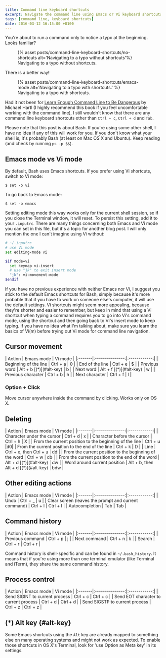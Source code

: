 ```yaml
---
title: Command line keyboard shortcuts
excerpt: Navigate the command line using Emacs or Vi keyboard shortcuts.
tags: [command line, keyboard shortcuts]
date: 2016-03-12 16:15:00 +0100
---
```

You're about to run a command only to notice a typo at the beginning. Looks familiar?

<figure>
{% asset posts/command-line-keyboard-shortcuts/no-shortcuts alt='Navigating to a typo without shortcuts'%}
<figcaption>Navigating to a typo without shortcuts.</figcaption>
</figure>

There is a better way!

<figure>
{% asset posts/command-line-keyboard-shortcuts/emacs-mode alt='Navigating to a typo with shortcuts.' %}
<figcaption>Navigating to a typo with shortcuts.</figcaption>
</figure>

Had it not been for [Learn Enough Command Line to Be Dangerous](https://www.learnenough.com/command-line-tutorial) by Michael Hartl (I&nbsp;highly recommend this book if you feel uncomfortable working with the command line), I&nbsp;still wouldn't know that there are any command line keyboard shortcuts other than `Ctrl + c`, `Ctrl + d` and `Tab`.

Please note that this post is about Bash. If you're using some other shell, I have no idea if any of this will work for you. If you don't know what your shell is, it's probably Bash (at least on Mac OS X and Ubuntu). Keep reading (and check by running `ps -p $$`).

## Emacs mode vs Vi mode

By default, Bash uses Emacs shortcuts. If you prefer using Vi shortcuts, switch to Vi mode:

```
$ set -o vi
```

To go back to Emacs mode:

```
$ set -o emacs
```

Setting editing mode this way works only for the current shell session, so if you close the Terminal window, it will reset. To persist this setting, add it to your `.inputrc`. There are many things concerning both Emacs and Vi mode you can set in this file, but it's a topic for another blog post. I will only mention the one I&nbsp;can't imagine using Vi without:

```bash
# ~/.inputrc
# use Vi mode
set editing-mode vi

$if mode=vi
  set keymap vi-insert
  # use "jk" to exit insert mode
  "jk": vi-movement-mode 
$endif
```

If you have no previous experience with neither Emacs nor Vi, I suggest you stick to the default Emacs shortcuts for Bash, simply because it's more probable that if you have to work on someone else's computer, it will use the default settings. Vi shortcuts might seem more appealing, because they're shorter and easier to remember, but keep in mind that using a Vi shortcut when typing a command requires you to go into Vi's command mode, using the shortcut and then going back to Vi's insert mode to keep typing. If you have no idea what I'm talking about, make sure you learn the basics of Vi(m) before trying out Vi mode for command line navigation.

## Cursor movement

<div class='table-wrapper' markdown="block">
| Action | Emacs&nbsp;mode | Vi&nbsp;mode |
|:-------|:---------------:|:------------:|
| Beginning of the line | Ctrl&nbsp;+&nbsp;a | 0 |
| End of the line | Ctrl&nbsp;+&nbsp;e | $ |
| Previous word | Alt&nbsp;+&nbsp;b&nbsp;[(*)](#alt-key)  | b |
| Next word | Alt&nbsp;+&nbsp;f&nbsp;[(*)](#alt-key) | w |
| Previous character | Ctrl&nbsp;+&nbsp;b | h |
| Next character | Ctrl&nbsp;+&nbsp;f | l |

</div>

### Option&nbsp;+&nbsp;Click

Move cursor anywhere inside the command by clicking. Works only on OS X.

## Deleting

<div class='table-wrapper' markdown="block">
| Action | Emacs&nbsp;mode | Vi&nbsp;mode |
|:-------|:---------------:|:------------:|
| Character under the cursor | Ctrl&nbsp;+&nbsp;d | x |
| Character before the cursor | Ctrl&nbsp;+&nbsp;h | X |
| From the current position to the beginning of the line | Ctrl&nbsp;+&nbsp;u |d0|
| From the current position to the end of the line | Ctrl&nbsp;+&nbsp;k | D |
| Line | Ctrl&nbsp;+&nbsp;e, then Ctrl&nbsp;+&nbsp;u | dd |
| From the current position to the beginning of the word | Ctrl&nbsp;+&nbsp;w | db |
| From the current position to the end of the word | Alt&nbsp;+&nbsp;d&nbsp;[(*)](#alt-key) | dw |
| Word around current position | Alt&nbsp;+&nbsp;b, then Alt&nbsp;+&nbsp;d&nbsp;[(*)](#alt-key) | bdw |

</div>

## Other editing actions

<div class='table-wrapper' markdown="block">
| Action | Emacs&nbsp;mode | Vi&nbsp;mode |
|:-------|:---------------:|:------------:|
| Undo | Ctrl&nbsp;+&nbsp;_ | u |
| Clear screen (leaves the prompt and current command) | Ctrl&nbsp;+&nbsp;l | Ctrl&nbsp;+&nbsp;l |
| Autocompletion | Tab | Tab |

</div>

## Command history

<div class='table-wrapper' markdown="block">
| Action | Emacs&nbsp;mode | Vi&nbsp;mode |
|:-------|:---------------:|:------------:|
| Previous command | Ctrl&nbsp;+&nbsp;p | j |
| Next command | Ctrl&nbsp;+&nbsp;n | k |
| Search | Ctrl&nbsp;+&nbsp;r | Ctrl&nbsp;+&nbsp;r |

</div>

Command history is shell-specific and can be found in `~/.bash_history`. It means that if you're using more than one terminal emulator (like Terminal and iTerm), they share the same command history.

## Process control

<div class='table-wrapper' markdown="block">
| Action | Emacs&nbsp;mode | Vi&nbsp;mode |
|:-------|:---------------:|:------------:|
| Send SIGINT to current process | Ctrl&nbsp;+&nbsp;c | Ctrl&nbsp;+&nbsp;c |
| Send EOT character to current process | Ctrl&nbsp;+&nbsp;d | Ctrl&nbsp;+&nbsp;d |
| Send SIGSTP to current process | Ctrl&nbsp;+&nbsp;z | Ctrl&nbsp;+&nbsp;z |

</div>

## (*) Alt key {#alt-key}

Some Emacs shortcuts using the `Alt` key are already mapped to something else on many operating systems and might not work as expected. To enable those shortcuts in OS X's Terminal, look for 'use Option as Meta key' in its settings.
